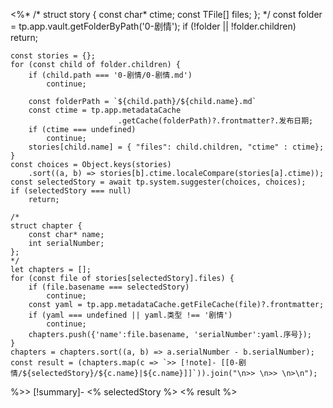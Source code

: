 <%*
	/*
	struct story {
		const char* ctime;
		const TFile[] files;
	};
	*/
	const folder = tp.app.vault.getFolderByPath('0-剧情');
	if (!folder || !folder.children)
		return;
		
	const stories = {};
	for (const child of folder.children) {
		if (child.path === '0-剧情/0-剧情.md') 
			continue;

		const folderPath = `${child.path}/${child.name}.md`
		const ctime = tp.app.metadataCache
							.getCache(folderPath)?.frontmatter?.发布日期;
		if (ctime === undefined) 
			continue;
		stories[child.name] = { "files": child.children, "ctime" : ctime};
	}
	const choices = Object.keys(stories)
		.sort((a, b) => stories[b].ctime.localeCompare(stories[a].ctime));
	const selectedStory = await tp.system.suggester(choices, choices);
	if (selectedStory === null) 
		return;

	/*
	struct chapter {
		const char* name;
		int serialNumber;
	};
	*/
	let chapters = [];
	for (const file of stories[selectedStory].files) {
		if (file.basename === selectedStory)
			continue;
		const yaml = tp.app.metadataCache.getFileCache(file)?.frontmatter;
		if (yaml === undefined || yaml.类型 !== '剧情')
			continue;
		chapters.push({'name':file.basename, 'serialNumber':yaml.序号});
	}
	chapters = chapters.sort((a, b) => a.serialNumber - b.serialNumber);
	const result = (chapters.map(c => `>> [!note]- [[0-剧情/${selectedStory}/${c.name}|${c.name}]]`)).join("\n>> \n>> \n>\n");
	
%>> [!summary]- <% selectedStory %>
<% result %>